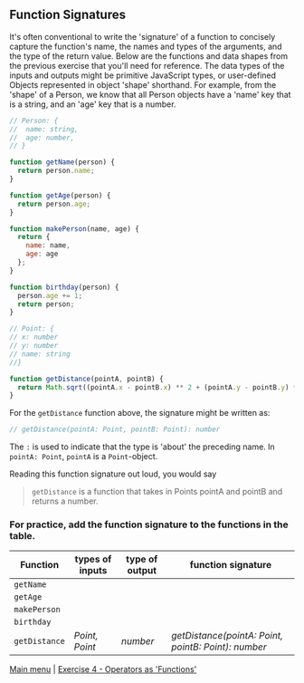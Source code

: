 ## Function Signatures

It's often conventional to write the 'signature' of a function to concisely
capture the function's name, the names and types of the arguments, and the type
of the return value. Below are the functions and data shapes from the previous exercise that you'll need for reference. The data types of the inputs and outputs might be primitive JavaScript types, or user-defined Objects represented in object 'shape' shorthand. For example, from the 'shape' of a Person, we know that all Person objects have a 'name' key that is a string, and an 'age' key that is a number.

```js
// Person: {
//  name: string,
//  age: number,
// }

function getName(person) {
  return person.name;
}

function getAge(person) {
  return person.age;
}

function makePerson(name, age) {
  return {
    name: name,
    age: age
  };
}

function birthday(person) {
  person.age += 1;
  return person;
}

// Point: {
// x: number
// y: number
// name: string
//}

function getDistance(pointA, pointB) {
  return Math.sqrt((pointA.x - pointB.x) ** 2 + (pointA.y - pointB.y) ** 2);
}
```

For the `getDistance` function above, the signature might
be written as:

```js
// getDistance(pointA: Point, pointB: Point): number
```

The `:` is used to indicate that the type is 'about' the preceding name. In
`pointA: Point`, `pointA` is a `Point`-object.

Reading this function signature out loud, you would say

> `getDistance` is a function that takes in Points pointA and pointB and returns
> a number.

### For practice, add the function signature to the functions in the table.

| Function      | types of inputs | type of output | function signature                                  |
| ------------- | --------------- | -------------- | --------------------------------------------------- |
| `getName`     |                 |                |                                                     |
| `getAge`      |                 |                |                                                     |
| `makePerson`  |                 |                |                                                     |
| `birthday`    |                 |                |                                                     |
| `getDistance` | _Point, Point_  | _number_       | _getDistance(pointA: Point, pointB: Point): number_ |


[Main menu](README.md) | [Exercise 4 - Operators as 'Functions'](ex4.md)